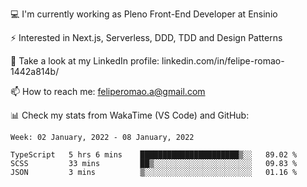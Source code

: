 💻 I'm currently working as Pleno Front-End Developer at Ensinio

⚡ Interested in Next.js, Serverless, DDD, TDD and Design Patterns

👥 Take a look at my LinkedIn profile: linkedin.com/in/felipe-romao-1442a814b/

📫 How to reach me: feliperomao.a@gmail.com

📊 Check my stats from WakaTime (VS Code) and GitHub:

<!--START_SECTION:waka-->
```text
Week: 02 January, 2022 - 08 January, 2022

TypeScript   5 hrs 6 mins    ██████████████████████▒░░   89.02 % 
SCSS         33 mins         ██▒░░░░░░░░░░░░░░░░░░░░░░   09.83 % 
JSON         3 mins          ▒░░░░░░░░░░░░░░░░░░░░░░░░   01.16 % 
```
<!--END_SECTION:waka-->
